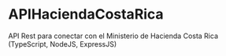 # APIHaciendaCostaRica
API Rest para conectar con el Ministerio de Hacienda Costa Rica (TypeScript, NodeJS, ExpressJS)
